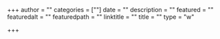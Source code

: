 +++
author = ""
categories = [""]
date = ""
description = ""
featured = ""
featuredalt = ""
featuredpath = ""
linktitle = ""
title = ""
type = "w"

+++
